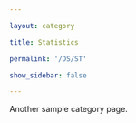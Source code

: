 ```yaml
---

layout: category

title: Statistics

permalink: '/DS/ST'

show_sidebar: false

---
```


Another sample category page.
